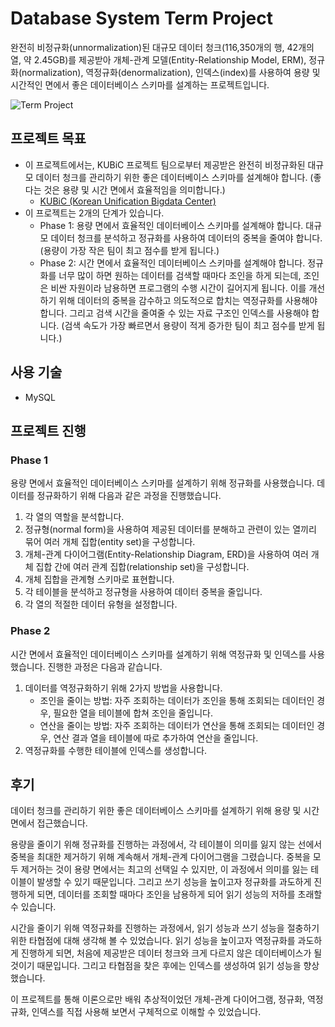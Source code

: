 # Database System Term Project
완전히 비정규화(unnormalization)된 대규모 데이터 청크(116,350개의 행, 42개의 열, 약 2.45GB)를 제공받아 개체-관계 모델(Entity-Relationship Model, ERM), 정규화(normalization), 역정규화(denormalization), 인덱스(index)를 사용하여 용량 및 시간적인 면에서 좋은 데이터베이스 스키마를 설계하는 프로젝트입니다.

![Term Project](https://github.com/sehyeongcho/database-system-term-project/assets/124948262/01cf5e8a-e507-4f50-90bb-56672ae54493)

## 프로젝트 목표
- 이 프로젝트에서는, KUBiC 프로젝트 팀으로부터 제공받은 완전히 비정규화된 대규모 데이터 청크를 관리하기 위한 좋은 데이터베이스 스키마를 설계해야 합니다. (좋다는 것은 용량 및 시간 면에서 효율적임을 의미합니다.)
  - <a href="https://kubic.handong.edu/" target="_blank">KUBiC (Korean Unification Bigdata Center)</a>
- 이 프로젝트는 2개의 단계가 있습니다.
  - Phase 1: 용량 면에서 효율적인 데이터베이스 스키마를 설계해야 합니다. 대규모 데이터 청크를 분석하고 정규화를 사용하여 데이터의 중복을 줄여야 합니다. (용량이 가장 작은 팀이 최고 점수를 받게 됩니다.)
  - Phase 2: 시간 면에서 효율적인 데이터베이스 스키마를 설계해야 합니다. 정규화를 너무 많이 하면 원하는 데이터를 검색할 때마다 조인을 하게 되는데, 조인은 비싼 자원이라 남용하면 프로그램의 수행 시간이 길어지게 됩니다. 이를 개선하기 위해 데이터의 중복을 감수하고 의도적으로 합치는 역정규화를 사용해야 합니다. 그리고 검색 시간을 줄여줄 수 있는 자료 구조인 인덱스를 사용해야 합니다. (검색 속도가 가장 빠르면서 용량이 적게 증가한 팀이 최고 점수를 받게 됩니다.)

## 사용 기술
- MySQL

## 프로젝트 진행
### Phase 1
용량 면에서 효율적인 데이터베이스 스키마를 설계하기 위해 정규화를 사용했습니다. 데이터를 정규화하기 위해 다음과 같은 과정을 진행했습니다.

1. 각 열의 역할을 분석합니다.
2. 정규형(normal form)을 사용하여 제공된 데이터를 분해하고 관련이 있는 열끼리 묶어 여러 개체 집합(entity set)을 구성합니다.
3. 개체-관계 다이어그램(Entity-Relationship Diagram, ERD)을 사용하여 여러 개체 집합 간에 여러 관계 집합(relationship set)을 구성합니다.
4. 개체 집합을 관계형 스키마로 표현합니다.
5. 각 테이블을 분석하고 정규형을 사용하여 데이터 중복을 줄입니다.
6. 각 열의 적절한 데이터 유형을 설정합니다.

### Phase 2
시간 면에서 효율적인 데이터베이스 스키마를 설계하기 위해 역정규화 및 인덱스를 사용했습니다. 진행한 과정은 다음과 같습니다.

1. 데이터를 역정규화하기 위해 2가지 방법을 사용합니다.
   - 조인을 줄이는 방법: 자주 조회하는 데이터가 조인을 통해 조회되는 데이터인 경우, 필요한 열을 테이블에 합쳐 조인을 줄입니다.
   - 연산을 줄이는 방법: 자주 조회하는 데이터가 연산을 통해 조회되는 데이터인 경우, 연산 결과 열을 테이블에 따로 추가하여 연산을 줄입니다.
2. 역정규화를 수행한 테이블에 인덱스를 생성합니다.

## 후기
데이터 청크를 관리하기 위한 좋은 데이터베이스 스키마를 설계하기 위해 용량 및 시간 면에서 접근했습니다.

용량을 줄이기 위해 정규화를 진행하는 과정에서, 각 테이블이 의미를 잃지 않는 선에서 중복을 최대한 제거하기 위해 계속해서 개체-관계 다이어그램을 그렸습니다. 중복을 모두 제거하는 것이 용량 면에서는 최고의 선택일 수 있지만, 이 과정에서 의미를 잃는 테이블이 발생할 수 있기 때문입니다. 그리고 쓰기 성능을 높이고자 정규화를 과도하게 진행하게 되면, 데이터를 조회할 때마다 조인을 남용하게 되어 읽기 성능의 저하를 초래할 수 있습니다.

시간을 줄이기 위해 역정규화를 진행하는 과정에서, 읽기 성능과 쓰기 성능을 절충하기 위한 타협점에 대해 생각해 볼 수 있었습니다. 읽기 성능을 높이고자 역정규화를 과도하게 진행하게 되면, 처음에 제공받은 데이터 청크와 크게 다르지 않은 데이터베이스가 될 것이기 때문입니다. 그리고 타협점을 찾은 후에는 인덱스를 생성하여 읽기 성능을 향상했습니다.

이 프로젝트를 통해 이론으로만 배워 추상적이었던 개체-관계 다이어그램, 정규화, 역정규화, 인덱스를 직접 사용해 보면서 구체적으로 이해할 수 있었습니다.
